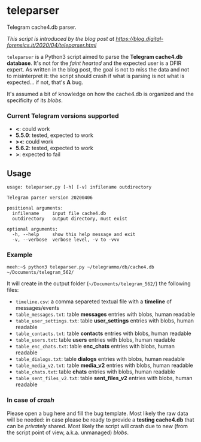 # teleparser
Telegram cache4.db parser.

*This script is introduced by the blog post at https://blog.digital-forensics.it/2020/04/teleparser.html*

`teleparser` is a Python3 script aimed to parse the **Telegram cache4.db database**. It's not for the _faint hearted_ and the expected user is a DFIR expert. As written in the blog post, the goal is not to miss the data and not to misinterpret it: the script should crash if what is parsing is not what is expected... if not, that's **A** bug.

It's assumed a bit of knowledge on how the cache4.db is organized and the specificity of its *blobs*.

### Current Telegram versions supported

* **<**: could work
* **5.5.0**: tested, expected to work
* **><**: could work
* **5.6.2**: tested, expected to work
* **>**: expected to fail

## Usage

```
usage: teleparser.py [-h] [-v] infilename outdirectory

Telegram parser version 20200406

positional arguments:
  infilename     input file cache4.db
  outdirectory   output directory, must exist

optional arguments:
  -h, --help     show this help message and exit
  -v, --verbose  verbose level, -v to -vvv
```

### Example

```
meeh:~$ python3 teleparser.py ~/telegrammo/db/cache4.db ~/Documents/telegram_562/
```

It will create in the output folder (`~/Documents/telegram_562/`) the following files:

* `timeline.csv`: a comma separeted textual file with a **timeline** of messages/events
* `table_messages.txt`: table **messages** entries with blobs, human readable
* `table_user_settings.txt`: table **user_settings** entries with blobs, human readable
* `table_contacts.txt`: table **contacts** entries with blobs, human readable
* `table_users.txt`: table **users** entries with blobs, human readable
* `table_enc_chats.txt`: table **enc_chats** entries with blobs, human readable
* `table_dialogs.txt`: table **dialogs** entries with blobs, human readable
* `table_media_v2.txt`: table **media_v2** entries with blobs, human readable
* `table_chats.txt`: table **chats** entries with blobs, human readable
* `table_sent_files_v2.txt`: table **sent_files_v2** entries with blobs, human readable

### In case of _crash_

Please open a bug here and fill the bug template. Most likely the raw data will be needed: in case please be ready to provide a **testing cache4.db** that can be _privately_ shared. Most likely the script will crash due to new (from the script point of view, a.k.a. unmanaged) _blobs_.

